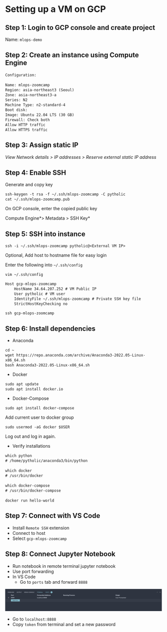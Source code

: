 # Setting up a VM on GCP

## **Step 1: Login to GCP console and create project**

Name: `mlops-demo`

## **Step 2:** **Create an instance using Compute Engine**

```
Configuration:

Name: mlops-zoomcamp
Region: asia-northeast3 (Seoul)
Zone: asia-northeast3-a
Series: N2
Machine Type: n2-standard-4
Boot disk:
Image: Ubuntu 22.04 LTS (30 GB)
Firewall: Check both
Allow HTTP traffic
Allow HTTPS traffic
```

## **Step 3:** **Assign static IP**

*View Network details > IP addresses > Reserve external static IP address*

## **Step 4: Enable SSH**

Generate and copy key

```
ssh-keygen -t rsa -f ~/.ssh/mlops-zoomcamp -C pytholic
cat ~/.ssh/mlops-zoomcamp.pub
```

On GCP console, enter the copied public key

Compute Engine*> Metadata > SSH Key*

## Step 5: SSH into instance

```
ssh -i ~/.ssh/mlops-zoomcamp pytholic@<External VM IP>
```

Optional, Add host to hostname file for easy login

Enter the following into `~/.ssh/config`

```
vim ~/.ssh/config
```

```
Host gcp-mlops-zoomcamp
    HostName 34.64.207.252 # VM Public IP
    User pytholic # VM user
    IdentityFile ~/.ssh/mlops-zoomcamp # Private SSH key file
    StrictHostKeyChecking no
```

```
ssh gcp-mlops-zoomcamp
```

## Step 6: Install dependencies

- Anaconda

```
cd ~
wget https://repo.anaconda.com/archive/Anaconda3-2022.05-Linux-x86_64.sh
bash Anaconda3-2022.05-Linux-x86_64.sh
```

- Docker

```
sudo apt update
sudo apt install docker.io
```

- Docker-Compose

```
sudo apt install docker-compose
```

Add current user to docker group

```
sudo usermod -aG docker $USER
```

Log out and log in again.

- Verify installations

```
which python
# /home/pytholic/anaconda3/bin/python

which docker
# /usr/bin/docker

which docker-compose
# /usr/bin/docker-compose

docker run hello-world
```

## Step 7: Connect with VS Code

- Install `Remote SSH` extension
- Connect to host
- Select `gcp-mlops-zoomcamp`

## Step 8: Connect Jupyter Notebook

- Run notebook in remote terminal jupyter notebook 
- Use port forwarding
- In VS Code
    - Go to `ports` tab and forward `8888`

![port forwarding image](../assets/port1.png)

- Go to `localhost:8888`
- Copy `token` from terminal and set a new password